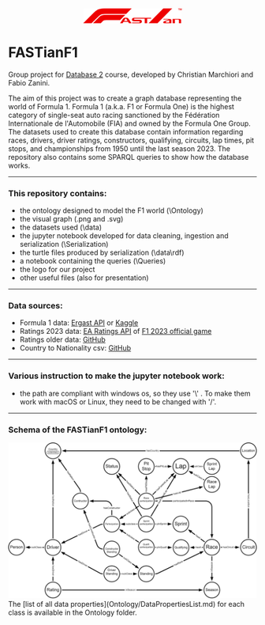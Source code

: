 ###
<div align="center">
  <a href="https://github.com/FabioZanini00/FASTianF1">
    <img src="Logo/FASTianF1Logo_V2.png" width="200" alt="FASTianF1 Logo"/>
  </a>
</div>

# FASTianF1
Group project for [Database 2](https://didattica.unipd.it/off/2022/LM/IN/IN2547/004PD/INQ0091645/N0) course, developed by Christian Marchiori and Fabio Zanini.

The aim of this project was to create a graph database representing the world of Formula 1. Formula 1 (a.k.a. F1 or Formula One) is the highest category of single-seat auto racing sanctioned by the Fédération Internationale de l'Automobile (FIA) and owned by the Formula One Group.
The datasets used to create this database contain information regarding races, drivers, driver ratings, constructors, qualifying, circuits, lap times, pit stops, and championships from 1950 until the last season 2023.
The repository also contains some SPARQL queries to show how the database works.

---
### This repository contains:
- the ontology designed to model the F1 world (\Ontology)
- the visual graph (.png and .svg)
- the datasets used (\data)
- the jupyter notebook developed for data cleaning, ingestion and serialization (\Serialization)
- the turtle files produced by serialization (\data\rdf\)
- a notebook containing the queries (\Queries)
- the logo for our project
- other useful files (also for presentation)

---
### Data sources:
- Formula 1 data: [Ergast API](https://ergast.com/mrd/) or [Kaggle](https://www.kaggle.com/datasets/rohanrao/formula-1-world-championship-1950-2020)
- Ratings 2023 data: [EA Ratings API](https://ratings-api.ea.com/v2/entities/f1-23-drivers-ratings) of [F1 2023 official game](https://www.ea.com/it-it/games/f1/f1-23)
- Ratings older data: [GitHub](https://github.com/toUpperCase78/formula1-datasets)
- Country to Nationality csv: [GitHub](https://github.com/Imagin-io/country-nationality-list/tree/master)

---
### Various instruction to make the jupyter notebook work:
- the path are compliant with windows os, so they use '\\\' . To make them work with macOS or Linux, they need to be changed with '/'.

---
### Schema of the FASTianF1 ontology:
<div align="center">
  <a href="https://github.com/FabioZanini00/FASTianF1">
    <img src="FASTianF1schemeWhite.png" width="800" alt="FASTianF1 ontology schema"/>
  </a>
</div>
The [list of all data properties](Ontology/DataPropertiesList.md) for each class is available in the Ontology folder.
